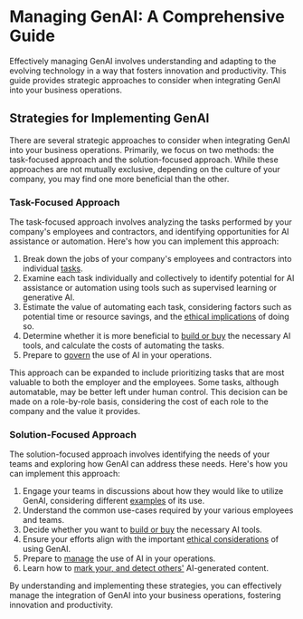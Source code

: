 # Managing GenAI: A Comprehensive Guide

Effectively managing GenAI involves understanding and adapting to the evolving technology in a way that fosters innovation and productivity. This guide provides strategic approaches to consider when integrating GenAI into your business operations.

## Strategies for Implementing GenAI

There are several strategic approaches to consider when integrating GenAI into your business operations. Primarily, we focus on two methods: the task-focused approach and the solution-focused approach. While these approaches are not mutually exclusive, depending on the culture of your company, you may find one more beneficial than the other.

### Task-Focused Approach

The task-focused approach involves analyzing the tasks performed by your company's employees and contractors, and identifying opportunities for AI assistance or automation. Here's how you can implement this approach:

1. Break down the jobs of your company's employees and contractors into individual [tasks](examples/by_modality/index.md).
2. Examine each task individually and collectively to identify potential for AI assistance or automation using tools such as supervised learning or generative AI.
3. Estimate the value of automating each task, considering factors such as potential time or resource savings, and the [ethical implications](ethically/index.md) of doing so.
4. Determine whether it is more beneficial to [build or buy](building_and_buying.md) the necessary AI tools, and calculate the costs of automating the tasks.
5. Prepare to [govern](governing/index.md) the use of AI in your operations.

This approach can be expanded to include prioritizing tasks that are most valuable to both the employer and the employees. Some tasks, although automatable, may be better left under human control. This decision can be made on a role-by-role basis, considering the cost of each role to the company and the value it provides.

### Solution-Focused Approach

The solution-focused approach involves identifying the needs of your teams and exploring how GenAI can address these needs. Here's how you can implement this approach:

1. Engage your teams in discussions about how they would like to utilize GenAI, considering different [examples](examples/index.md) of its use.
2. Understand the common use-cases required by your various employees and teams.
3. Decide whether you want to [build or buy](building_and_buying.md) the necessary AI tools.
4. Ensure your efforts align with the important [ethical considerations](ethically/index.md) of using GenAI.
5. Prepare to [manage](managing/index.md) the use of AI in your operations.
6. Learn how to [mark your, and detect others'](marking_and_detecting.md) AI-generated content.

By understanding and implementing these strategies, you can effectively manage the integration of GenAI into your business operations, fostering innovation and productivity.
